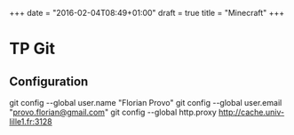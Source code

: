 +++
date = "2016-02-04T08:49+01:00"
draft = true
title = "Minecraft"
+++

# TP Git
## Configuration

git config --global user.name "Florian Provo"
git config --global user.email "provo.florian@gmail.com"
git config --global http.proxy http://cache.univ-lille1.fr:3128
